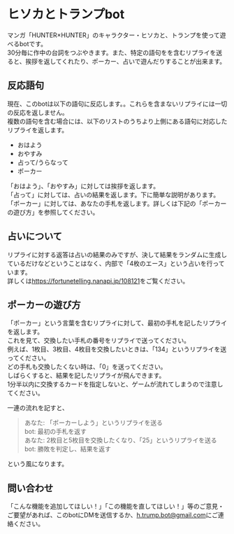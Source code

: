 ヒソカとトランプbot
===============
マンガ「HUNTER×HUNTER」のキャラクター・ヒソカと、トランプを使って遊べるbotです。  
30分毎に作中の台詞をつぶやきます。また、特定の語句をを含むリプライを送ると、挨拶を返してくれたり、ポーカー、占いで遊んだりすることが出来ます。  

反応語句
-------
現在、このbotは以下の語句に反応します。。これらを含まないリプライには一切の反応を返しません。  
複数の語句を含む場合には、以下のリストのうちより上側にある語句に対応したリプライを返します。  

* おはよう
* おやすみ
* 占って/うらなって
* ポーカー

「おはよう」、「おやすみ」に対しては挨拶を返します。  
「占って」に対しては、占いの結果を返します。下に簡単な説明があります。  
「ポーカー」に対しては、あなたの手札を返します。詳しくは下記の「ポーカーの遊び方」を参照してください。

占いについて
----------
リプライに対する返答は占いの結果のみですが、決して結果をランダムに生成しているだけなどということはなく、内部で「4枚のエース」という占いを行っています。  
詳しくは<https://fortunetelling.nanapi.jp/108121>をご覧ください。

ポーカーの遊び方
-------------
「ポーカー」という言葉を含むリプライに対して、最初の手札を記したリプライを返します。  
これを見て、交換したい手札の番号をリプライで送ってください。  
例えば、1枚目、3枚目、4枚目を交換したいときは、「134」というリプライを送ってください。  
どの手札も交換したくない時は、「0」を送ってください。  
しばらくすると、結果を記したリプライが飛んできます。  
1分半以内に交換するカードを指定しないと、ゲームが流れてしまうので注意してください。  

一連の流れを記すと、  

>あなた: 「ポーカーしよう」というリプライを送る  
>bot: 最初の手札を返す  
>あなた: 2枚目と5枚目を交換したくなり、「25」というリプライを送る  
>bot: 勝敗を判定し、結果を返す  

という風になります。

問い合わせ
-----------
「こんな機能を追加してほしい！」「この機能を直してほしい！」等のご意見・ご要望があれば、このbotにDMを送信するか、<h.trump.bot@gmail.com>にご連絡ください。